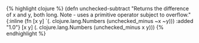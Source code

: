{% highlight clojure %}
(defn unchecked-subtract
  "Returns the difference of x and y, both long.
  Note - uses a primitive operator subject to overflow."
  {:inline (fn [x y] `(. clojure.lang.Numbers (unchecked_minus ~x ~y)))
   :added "1.0"}
  [x y] (. clojure.lang.Numbers (unchecked_minus x y)))
{% endhighlight %}

